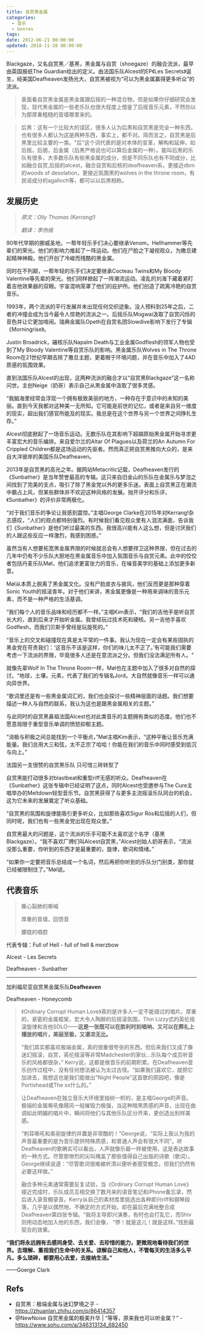 ```yaml
---
title: 自赏黑金属
categories:
  - 音乐
  - Genres
tags:
date: 2012-06-21 00:00:00
updated: 2018-11-28 00:00:00
---
```


Blackgaze，又名自赏黑／基黑，黑金属与自赏（shoegaze）的融合流派，最早由英国报纸The Guardian给出的定义。由法国乐队Alcest的EP《Les Secrets》诞生，经美国Deafheaven发扬光大，自赏黑被视为“可以为黑金属赢得更多听众”的流派。

> 表面看自赏黑金属是黑金属跟后摇的一种混合物，但是如果你仔细研究会发现，现代黑金属的一些老乐队也很大程度上借鉴了后摇音乐元素，不然你以为那厚重粗糙的音墙哪里来的。

> 后黑：这有一个比较大的误区，很多人认为后黑和自赏黑是完全一种东西，也有很多人都认为这是两种东西，事实上，都不对。简而言之，自赏黑是后黑里比较主要的一类。"后“这个词代表的是对本体的变革，解构和延伸，如后摇，后朋，后金属（后黑严格说也可以算后金属的一种）。能叫后黑的乐队有很多，大多数乐队有些黑金属的成分，但是不同乐队也有不同成分，比如融合自赏,后摇的alcest，融合自赏和后核的deafheaven系，更接近dbm的woods of desolation，更接近氛围黑的wolves in the throne room，有民谣成分的agalloch等，都可以以后黑相称。

## 发展历史

> *原文：Olly Thomas (Kerrang!)*
>
> *翻译：李伪摇*

90年代早期的挪威圣地，一帮年轻乐手们决心要继承Venom，Hellhammer等先辈们的荣光。他们的影响力推起了一阵运动。他们在尸脸之下凝视观众，为撒旦建起精神神殿。他们开创了冷峻而残酷的黑金属。

同时在不列颠，一帮年轻的乐手们决定要继承Cocteau Twins和My Bloody Valentine等先辈的荣光。他们同样掀起了一阵潮流运动。凌乱的刘海下藏着紧盯着吉他效果器的双眼。宇宙混响笼罩了他们的庇护所。他们创造了疏离冷艳的自赏音乐。

1993年，两个流派的平行发展并未出现任何交织迹象。没人预料到25年之后，二者的冲撞会成为当今最令人惊艳的流派之一。后摇乐队Mogwai汲取了自赏闪烁的音色并让它更加喧闹。瑞典金属队Opeth在自赏名团Slowdive影响下发行了专辑《Morningrise》。

Justin Broadrick，碾核乐队Napalm Death与工业金属Godflesh的领军人物也受到了My Bloody Valentine等自赏乐队的影响。黑金属乐队Wolves in The Throne Room在21世纪早期去除了撒旦主题，更着眼于环境问题，并在音乐中加入了4AD质感的氛围效果。

直到法国乐队Alcest的出现，这两种流派的融合才以“自赏黑Blackgaze”这一名称问世。主创Neige（奶哥）表示自己从黑金属中汲取了很多灵感。

“我脑海里经常会浮现一个拥有极致美丽的地方，一种存在于意识中的未知的美丽。直到今天我都对这种美一无所知。它可能是前世的记忆，或者是来自另一维度的现实，超出我们感官所能及的现实。我总是在这个世界与另一个世界之间挣扎生存。”

Alcest彻底掀起了一场音乐运动。无数乐队在其影响下超越原始黑金属开始寻求更丰富宏大的音乐编排。来自爱尔兰的Altar Of Plagues以及荷兰的An Autumn For Crippled Children都是这场运动的先驱者。然而真正把自赏黑推向大众的，是来自大洋彼岸的美国乐队Deafheaven。

2013年是自赏黑的高光之年。据网站Metacritic记载，Deafheaven发行的《Sunbather》是当年赞誉最高的专辑。这只来自旧金山的乐队在金属乐与梦泡之间找到了完美的支点，吸引了除了黑金党以外的更多乐迷。表面上自赏黑正在潮流中霸占上风，但某些群体并不欢迎这种风格的发展。抛开评分和乐评，《Sunbather》的评价非常两极化。

“对于我们音乐的争论让我感到震惊。”主唱George Clarke在2015年对Kerrang!杂志感叹，“人们的观点都特别强烈。有时候我们看见观众里有人泪流满面，告诉我们《Sunbather》是他们听过最美的东西。我很高兴能有人这么想，但是讨厌我们的人跟这些反应一样激烈，我感到困惑。”

虽然当有人想要拓宽黑金属界限的时候就总会有人想要捍卫这种界限，但在过去的几年中仍有不少乐队大胆地在黑金属音乐中加入氛围音乐与自赏元素。此中的佼佼者包括丹麦乐队Møl，他们追求更富张力的音乐，在噪音美学的基础上添加更多新意。

Møl从本质上脱离了黑金属文化。没有尸脸皮衣与披风，他们反而更是那种穿着Sonic Youth的摇滚青年。对于他们来讲，黑金属更像是一种用来调味的音乐元素，而不是一种严格的生活基调。

“我们每个人的音乐品味和经历都不一样。”主唱Kim表示，“我们的吉他手是听自赏长大的，直到后来才开始听金属。我曾经玩过技术死和硬核。另一吉他手喜欢Godflesh，而我们贝斯手曾经是玩旋死的。”

“音乐上的交叉和碰撞现在真是太平常的一件事。我认为现在一定会有某些固执的黑金党在苛责我们：‘这音乐不该是这样，你们的味儿太不正了。’有可能我们需要考虑一下流派的界限，毕竟很多人还是在意流派之分。但我们没法满足所有人。"

就像先辈Wolf In The Throne Room一样，Møl也在主题中加入了很多对自然的探讨。“地球，土壤，元素，代表了我们的专辑名Jord。大自然就像音乐一样可以通向异世界。

“歌词里还是有一些黑金属词汇的，我们也会探讨一些精神层面的话题。我们想要描述一种人与自然的联系，我认为这也是跟黑金属相关的主题。”

与此同时的自赏黑鼻祖法国Alcest也对此类音乐的主题拥有类似的态度。他们也不愿意局限于重型音乐单调的愤怒抑郁主题。

“消极与积极之间总能找到一个平衡点，”Møl主唱Kim表示，“这种平衡让音乐充满能量。我们总用大三和弦，太不正宗了哈哈！你能在我们的音乐中同时感受到低沉与向上。”

法国另一支很赞的自赏黑乐队 只可惜三砖转型了

自赏黑能打动很多对blastbeat和重型riff无感的听众。Deafheaven在《Sunbather》这张专辑中已经证明了这点，同时Alcest也受邀参与The Cure主唱举办的Meltdown轻型音乐节。自赏黑获得了与更多主流摇滚乐队同台的机会，这为它未来的发展奠定了听众基础。

“自赏黑的氛围和旋律能吸引更多听众，比如那些喜欢Sigur Rós和后摇的人们，但同时呢，我们也有一些黑金党出现在观众里。”

自赏黑最大的问题是，这个流派的乐手可能不太喜欢这个名字（基黑Blackgaze）。“我不喜欢厂牌们叫Alcest自赏黑，”Alcest创始人奶哥表示，“流派没那么重要，你听到的东西才是最重要的，旋律，歌词和情绪。”

“如果你一定要把音乐总结成一个名词，然后再把你听到的乐队分门别类，那你就已经被限制住了。”Møl说。

## 代表音乐

> 撕心裂肺的嘶喊
>
> 厚重的音墙，回馈音
>
> 朦胧的唱腔

代表专辑：Full of Hell - full of hell & merzbow

Alcest - Les Secrets

Deafheaven - Sunbather

----

加利福尼亚自赏黑金属乐队**Deafheaven**

Deafheaven - Honeycomb

> 《Ordinary Corrupt Human Love》真的是许多人一定不能错过的唱片。厚重的，紧密的金属框架，宏大令人陶醉的后摇滚氛围，Thin Lizzy式的英伦摇滚旋律和吉他SOLO——**这是一张既可以在胜利时刻唱响、又可以在葬礼上播放的唱片，美丽至极，又凄凉无比。**
>
> “我们其实都喜欢极端金属，真的很重很夸张的东西。但后来我们又成了像迷幻摇滚，自赏，英伦摇滚等非常Madchester的家伙...乐队每个成员听音乐的风格都很杂，” Kerry说，这都是做音乐的前期积累。在Deafheaven音乐创作过程中，没有任何想法被认为太过古怪。“如果我们喜欢它，就把它加进去，我想这也是我们能做出“Night People”这首歌的原因吧，像是Portishead或The xx什么的。”
>
> 让Deafheaven在独立音乐大环境里独树一帜的，是主唱George的声音。极端的金属嘶吼像飓风一般摧毁力极强，当这种暗黑质感的声音，出现在曲调如此明媚的唱片中，瞬间将他们与其他乐队区分开来，更创造出别样美感。
>
> “刺耳嘶吼和美丽旋律的并置是非常酷的！”George说，“实际上我认为我的声音最重要的是为音乐提供特殊质感，和普通人声会有很大不同”。听Deafheaven的歌确实可以看出，人声就像乐器一样被使用，这是表达故事的一种方式。尽管那惨烈的尖叫掩盖了那些值得自己出版的诗歌（歌词）。George继续说道：“尽管歌词很难被听清以便听者感受概念，但我们仍然有必要这样做。”
>
> 融合多种元素通常需要反复试验，当《Ordinary Corrupt Human Love》接近完成时，乐队成员互相交换了数月来的语音笔记和iPhone备忘录，然后进入录音棚录音。Kerry从自己的素材库里挑选出各种即兴riff和钢琴段落，几乎是以偶然地、不确定的方式开始，却在最后完满地整合成Deafheaven第四张专辑。“我将主导即兴演奏，有时也会打乱它，而Shiv则用动态地加入他的东西，我们会像， “停！就是这儿！就是这样。”找到最契合的效果。

**“我们将永远拥有去感同身受、去关爱、去珍惜的能力，更微观地看待我们的世界。去理解、重视我们生命中的关系。谅解自己和他人，不管每天的生活多么平凡，多么琐碎，都要用心去爱，去接纳生活。”**

——Goerge Clark





## Refs

- 自赏黑：极端金属与迷幻梦境之子 - https://zhuanlan.zhihu.com/p/86414357
- @NewNoise 自赏黑金属的极美升华 | “等等，原来我也可以听金属？”  - https://www.sohu.com/a/346313134_682450